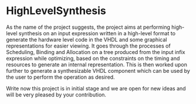 # HighLevelSynthesis

As the name of the project suggests, the project aims at performing high-level synthesis on an input
expression written in a high-level format to generate the hardware level code in the VHDL and
some graphical representations for easier viewing. It goes through the processes of Scheduling, Binding
and Allocation on a tree produced from the input infix expression while optimizing, based on the
constraints on the timing and resources to generate an internal representation. This is then worked upon
further to generate a synthesizable VHDL component which can be used by the user to perform the
operation as desired.

Write now this project is in initial stage and we are open for new ideas and will be very pleased by your contribution. 
